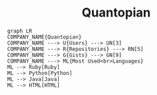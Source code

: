 <h1 align="center">Quantopian</h1>

```mermaid
graph LR
COMPANY_NAME{Quantopian}
COMPANY_NAME ---> U{Users} ---> UN[3]
COMPANY_NAME ---> R{Repositories} ---> RN[5]
COMPANY_NAME ---> G{Gists} ---> GN[9]
COMPANY_NAME ---> ML{Most Used<br>Languages}
ML --> Ruby[Ruby]
ML --> Python[Python]
ML --> Java[Java]
ML --> HTML[HTML]
```
